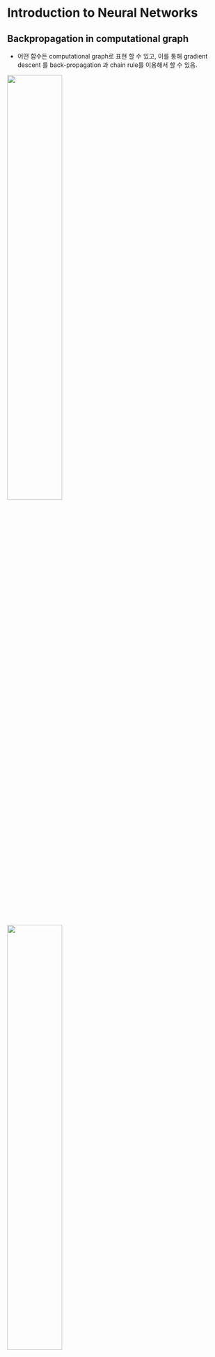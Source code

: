 # Introduction to Neural Networks

## Backpropagation in computational graph
- 어떤 함수든 computational graph로 표현 할 수 있고, 이를 통해 gradient descent 를 back-propagation 과 chain rule를 이용해서 할 수 있음.
<img src="https://user-images.githubusercontent.com/48700102/118359843-43c0f700-b5c0-11eb-8e16-fadb0f919ac8.png" width="50%">

<img src="https://user-images.githubusercontent.com/48700102/118359852-458aba80-b5c0-11eb-8bfe-8edf86fa1ffc.png" width="50%">

- 위와 같은 computational graph가 있을떄 현재 함수값들과 local gradient 를 이용해서 각각의 local 변수에 대한 최종 output 의 gradient를 계산할 수 있음.
<img src="https://user-images.githubusercontent.com/48700102/118359866-4cb1c880-b5c0-11eb-8271-cb8fd60e8dc3.png" width="50%">

- computational graph, chain rule 의 장점: local gradient 를 관리하기 편하고, 현재 함수에서만 계산하면 되서 편함, 순차적으로 현재 node 에서의 전에 연결되어 있는 node 들만 보고, gradient 만 계산하면 되서 복잡하게 계산할 필요가 없음.
- 순차적으로 함수를 앞쪽으로 진행하면서 함수값들을 계산하고, 최종 함수값에서 뒤로 쫓아가면서 local gradient을 계산하기 때문에 이를 feed-forward, back-propagation 이라고 함.
<img src="https://user-images.githubusercontent.com/48700102/118359887-63f0b600-b5c0-11eb-8d02-dc5ae11cb7f0.png" width="50%">

- back-propagation을 하는 과정에서 위의 그림과 같이 하나의 값이 두개의 노드로 전해지는 경우, back-propagation 을 진행할 때 gradient를 더해주면 된다.
<br><br><br>

## Backpropagation in vectorized operations
<img src="https://user-images.githubusercontent.com/48700102/118359918-736fff00-b5c0-11eb-8294-f6cc4dea4e51.png" width="50%">

- 기존의 scalar operations 에서는 단일 element 에 대해서 gradient 만 계산하면 됐다면, jacobain matrix 를 통해서 input i 번째의 element 의 output  j번째 element 에 대한 gradient 로 local gradient 를 계산한다. local gradient=>jacobian matrix
- scalar 에서는 기존의 edge 에서 gradient 값이 하나였다면, vector 에서는 각각의 element 에 대한 gradient 를 계산한다.
<img src="https://user-images.githubusercontent.com/48700102/118359928-7b2fa380-b5c0-11eb-8ac2-2b8068f91476.png" width="50%">

- 위와 같이 back-propagrion 이 각각의 element 에 대해서 gradient 를 구하는 방식으로 진행이 된다.
- 아마 위와 같은 vector operator 도 결국에는 여러가지 scalar operation 으로 나눌 수 있으므로 변환해서 보면 더 편할 수도 있겠다는 생각이 듬. 
- gradient shape=variable shape 이어야 한다.
<br><br><br>

## Neural Network
<img src="https://user-images.githubusercontent.com/48700102/118359945-87b3fc00-b5c0-11eb-8935-e1c925071a85.png" width="50%">

- 여러개의 layer로 이루어질떄, non-linearity한 속성을 추가하기 위해서 현재 layer 에서 다음 layer 로 전해질떄 activation function 을 추가한다.
- activation function은 non-linear 한 function 이어야 한다.
<img src="https://user-images.githubusercontent.com/48700102/118359953-900c3700-b5c0-11eb-8e1a-6bba4b50649a.png" width="50%">

- 실제로 2-layer neural network 과 sigmoid 함수로 기존의 하나의 linear layer 로 분류하지 못하던 XOR classifier 를 만들 수 있다.
